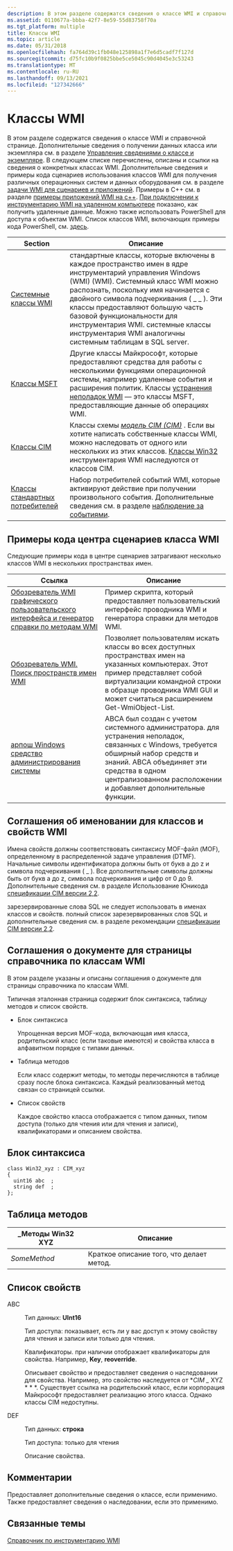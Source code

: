 ```yaml
---
description: В этом разделе содержатся сведения о классе WMI и справочной странице.
ms.assetid: 0110677a-bbba-42f7-8e59-55d83758f70a
ms.tgt_platform: multiple
title: Классы WMI
ms.topic: article
ms.date: 05/31/2018
ms.openlocfilehash: fa764d39c1fb048e125898a1f7e6d5cadf7f127d
ms.sourcegitcommit: d75fc10b9f0825bbe5ce5045c90d4045e3c53243
ms.translationtype: MT
ms.contentlocale: ru-RU
ms.lasthandoff: 09/13/2021
ms.locfileid: "127342666"
---
```

# <a name="wmi-classes"></a>Классы WMI

В этом разделе содержатся сведения о классе WMI и справочной странице. Дополнительные сведения о получении данных класса или экземпляра см. в разделе [Управление сведениями о классе и экземпляре](manipulating-class-and-instance-information.md). В следующем списке перечислены, описаны и ссылки на сведения о конкретных классах WMI. Дополнительные сведения и примеры кода сценариев использования классов WMI для получения различных операционных систем и данных оборудования см. в разделе [задачи WMI для сценариев и приложений](wmi-tasks-for-scripts-and-applications.md). Примеры в C++ см. в разделе [примеры приложений WMI на c++](wmi-c---application-examples.md). [При подключении к инструментарию WMI на удаленном компьютере](connecting-to-wmi-on-a-remote-computer.md) показано, как получить удаленные данные. Можно также использовать PowerShell для доступа к объектам WMI. Список классов WMI, включающих примеры кода PowerShell, см. [здесь](https://msdn.microsoft.com/library/tags-cloud.aspx?tag=powershell+code+wmi).



| Section                                                    | Описание                                                                                                                                                                                                                                                                                                                                                  |
|------------------------------------------------------------|--------------------------------------------------------------------------------------------------------------------------------------------------------------------------------------------------------------------------------------------------------------------------------------------------------------------------------------------------------------|
| [Системные классы WMI](wmi-system-classes.md)               | стандартные классы, которые включены в каждое пространство имен в ядре инструментарий управления Windows (WMI) (WMI). Системный класс WMI можно распознать, поскольку имя начинается с двойного символа подчеркивания ( \_ \_ ). Эти классы предоставляют большую часть базовой функциональности для инструментария WMI. системные классы инструментария WMI аналогичны системным таблицам в SQL server. |
| [Классы MSFT](msft-classes.md)                           | Другие классы Майкрософт, которые предоставляют средства для работы с несколькими функциями операционной системы, например удаленные события и расширения политик. Классы [устранения неполадок WMI](wmi-troubleshooting.md) — это классы MSFT, предоставляющие данные об операциях WMI.                                                                                               |
| [Классы CIM](cimclas.md)                                 | Классы схемы [*модель CIM (CIM)*](gloss-c.md) . Если вы хотите написать собственные классы WMI, можно наследовать от одного или нескольких из этих классов. [Классы Win32](/windows/desktop/CIMWin32Prov/win32-provider) инструментария WMI наследуются от классов CIM.                                                                          |
| [Классы стандартных потребителей](standard-consumer-classes.md) | Набор потребителей событий WMI, которые активируют действие при получении произвольного события. Дополнительные сведения см. в разделе [наблюдение за событиями](monitoring-events.md).                                                                                                                                                                                               |



 

## <a name="wmi-class-scripting-center-code-examples"></a>Примеры кода центра сценариев класса WMI

Следующие примеры кода в центре сценариев затрагивают несколько классов WMI в нескольких пространствах имен.



| Ссылка                                                                                                                                      | Описание                                                                                                                                                                                                                          |
|-------------------------------------------------------------------------------------------------------------------------------------------|--------------------------------------------------------------------------------------------------------------------------------------------------------------------------------------------------------------------------------------|
| [Обозреватель WMI графического пользовательского интерфейса и генератор справки по методам WMI](https://Gallery.TechNet.Microsoft.Com/scriptcenter/89c759b7-20b4-49e8-98a8-3c8fbdb2dd69) | Пример скрипта, который предоставляет пользовательский интерфейс проводника WMI и генератора справки для методов WMI.                                                                                                                                                        |
| [Обозреватель WMI. Поиск пространств имен WMI](https://Gallery.TechNet.Microsoft.Com/scriptcenter/WMI-Explorer-Search-WMI-cd87e309)                 | Позволяет пользователям искать классы во всех доступных пространствах имен на указанных компьютерах. Этот пример представляет собой виртуализации командной строки в образце проводника WMI GUI и может считаться расширением Get-WmiObject-List. |
| [арпош Windows средство администрирования системы](https://Gallery.TechNet.Microsoft.Com/scriptcenter/Arposh-Windows-System-a1beb102)            | АВСА был создан с учетом системного администратора. для устранения неполадок, связанных с Windows, требуется обширный набор средств и знаний. АВСА объединяет эти средства в одном централизованном расположении и добавляет дополнительные функции.       |



 

## <a name="naming-conventions-for-wmi-classes-and-properties"></a>Соглашения об именовании для классов и свойств WMI

Имена свойств должны соответствовать синтаксису MOF-файл (MOF), определенному в распределенной задаче управления (DTMF). Начальные символы идентификатора должны быть от букв a до z и символа подчеркивания ( \_ ). Все дополнительные символы должны быть от букв a до z, символа подчеркивания и цифр от 0 до 9. Дополнительные сведения см. в разделе Использование Юникода [спецификации CIM версии 2,2](https://www.dmtf.org/standards/cim).

зарезервированные слова SQL не следует использовать в именах классов и свойств. полный список зарезервированных слов SQL и дополнительные сведения см. в разделе рекомендации [спецификации CIM версии 2,2](https://www.dmtf.org/standards/cim).

## <a name="document-conventions-for-a-wmi-class-reference-page"></a>Соглашения о документе для страницы справочника по классам WMI

В этом разделе указаны и описаны соглашения о документе для страницы справочника по классам WMI.

Типичная эталонная страница содержит блок синтаксиса, таблицу методов и список свойств.

-   Блок синтаксиса

    Упрощенная версия MOF-кода, включающая имя класса, родительский класс (если таковые имеются) и свойства класса в алфавитном порядке с типами данных.

-   Таблица методов

    Если класс содержит методы, то методы перечисляются в таблице сразу после блока синтаксиса. Каждый реализованный метод связан со страницей ссылки.

-   Список свойств

    Каждое свойство класса отображается с типом данных, типом доступа (только для чтения или для чтения и записи), квалификаторами и описанием свойства.

## <a name="syntax-block"></a>Блок синтаксиса

``` syntax
class Win32_xyz : CIM_xyz 
{
  uint16 abc  ;
  string def  ;
};
```

## <a name="methods-table"></a>Таблица методов



| \_Методы Win32 XYZ | Описание                                |
|--------------------|--------------------------------------------|
| *SomeMethod*       | Краткое описание того, что делает метод. |



 

## <a name="properties-list"></a>Список свойств

<dl> <dt>

<span id="abc"></span><span id="ABC"></span>ABC
</dt> <dd>

Тип данных: **UInt16**

Тип доступа: показывает, есть ли у вас доступ к этому свойству для чтения и записи или только для чтения.

Квалификаторы. при наличии отображает квалификаторы для свойства. Например, **Key**, **reoverride**.

Описывает свойство и предоставляет сведения о наследовании для свойства. Например, это свойство наследуется от **CIM \_* XYZ * * *. Существует ссылка на родительский класс, если корпорация Майкрософт предоставляет реализацию этого класса. Однако классы CIM недоступны.

</dd> <dt>

<span id="def"></span><span id="DEF"></span>DEF
</dt> <dd>

Тип данных: **строка**

Тип доступа: только для чтения

Описание свойства.

</dd> </dl>

## <a name="remarks"></a>Комментарии

Предоставляет дополнительные сведения о классе, если применимо. Также предоставляет сведения о наследовании, если это применимо.

## <a name="related-topics"></a>Связанные темы

<dl> <dt>

[Справочник по инструментарию WMI](wmi-reference.md)
</dt> </dl>

 

 
